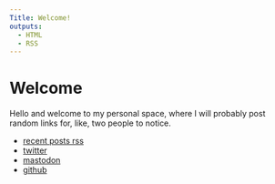 ```yaml
---
Title: Welcome!
outputs:
  - HTML
  - RSS
---
```


# Welcome

Hello and welcome to my personal space, where I will probably post random links for, like, two people to notice.

- [recent posts rss](/blog/index.xml)
- <a rel="me" href="https://twitter.com/das_fsi">twitter</a>
- <a rel="me" href="https://mastodon.social/@fsi">mastodon</a>
- <a rel="me" href="https://github.com/fsi">github</a>
